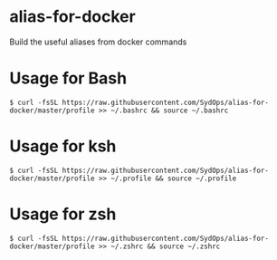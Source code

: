 # alias-for-docker
Build the useful aliases from docker commands

# Usage for Bash
    $ curl -fsSL https://raw.githubusercontent.com/SydOps/alias-for-docker/master/profile >> ~/.bashrc && source ~/.bashrc

# Usage for ksh
    $ curl -fsSL https://raw.githubusercontent.com/SydOps/alias-for-docker/master/profile >> ~/.profile && source ~/.profile

# Usage for zsh
    $ curl -fsSL https://raw.githubusercontent.com/SydOps/alias-for-docker/master/profile >> ~/.zshrc && source ~/.zshrc
